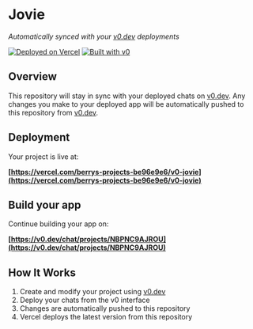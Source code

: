 # Jovie

*Automatically synced with your [v0.dev](https://v0.dev) deployments*

[![Deployed on Vercel](https://img.shields.io/badge/Deployed%20on-Vercel-black?style=for-the-badge&logo=vercel)](https://vercel.com/berrys-projects-be96e9e6/v0-jovie)
[![Built with v0](https://img.shields.io/badge/Built%20with-v0.dev-black?style=for-the-badge)](https://v0.dev/chat/projects/NBPNC9AJROU)

## Overview

This repository will stay in sync with your deployed chats on [v0.dev](https://v0.dev).
Any changes you make to your deployed app will be automatically pushed to this repository from [v0.dev](https://v0.dev).

## Deployment

Your project is live at:

**[https://vercel.com/berrys-projects-be96e9e6/v0-jovie](https://vercel.com/berrys-projects-be96e9e6/v0-jovie)**

## Build your app

Continue building your app on:

**[https://v0.dev/chat/projects/NBPNC9AJROU](https://v0.dev/chat/projects/NBPNC9AJROU)**

## How It Works

1. Create and modify your project using [v0.dev](https://v0.dev)
2. Deploy your chats from the v0 interface
3. Changes are automatically pushed to this repository
4. Vercel deploys the latest version from this repository